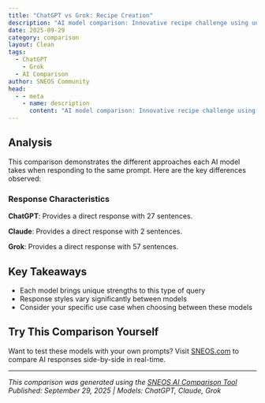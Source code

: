 ```yaml
---
title: "ChatGPT vs Grok: Recipe Creation"
description: "AI model comparison: Innovative recipe challenge using unusual ingredients - culinary creativity test..."
date: 2025-09-29
category: comparison
layout: Clean
tags:
  - ChatGPT
    - Grok
  - AI Comparison
author: SNEOS Community
head:
  - - meta
    - name: description
      content: "AI model comparison: Innovative recipe challenge using unusual ingredients - culinary creativity test..."
---
```


<ChatComparison
  title="ChatGPT vs Grok: Recipe Creation"
  prompt="Innovative recipe challenge using unusual ingredients - culinary creativity test"
  :responses='{
    "ChatGPT": "Certainly! Here\u0027s an innovative recipe challenge that uses some unusual ingredients to spark culinary creativity:\n\n**Challenge: Tropical Umami Surf \u0026 Turf Tacos**\n\n### Ingredients (Unusual choices)\n- **Meat:** Alligator tail meat (or if unavailable, substitute with frog legs)\n- **Seafood:** Sea urchin roe\n- **Fruit:** Jackfruit (young, unripe)\n- **Vegetable:** Purple sweet potato\n- **Herbs/Spices:** Kaffir lime leaves, sumac powder\n- **Other:** Black garlic, fermented chili paste (e.g., gochujang or sambal)\n\n### Objective:\nCreate a vibrant surf \u0026 turf taco that balances the gamey meatiness of alligator, the creamy ocean flavor of sea urchin, the tropical mildness of jackfruit, and the earthiness of purple sweet potato, enhanced with exotic seasonings. Focus on texture contrast and layered umami flavors.\n\n---\n\n### Suggested Approach:\n\n**1. Preparation of Ingredients:**\n\n- **Alligator tail meat:** Marinate in black garlic paste, sumac powder, salt, and lime juice. Grill or pan-sear until tender.\n- **Jackfruit \u201Cpulled pork\u201D:** Use young green jackfruit, drain and shred. Saut\u00E9 with fermented chili paste, kaffir lime leaves, and a splash of coconut milk for creaminess.\n- **Purple sweet potato:** Boil and mash, then season with salt and a touch of lime zest for brightness.\n- **Sea urchin roe:** Use fresh or frozen straight as a creamy topping, no cooking needed.\n\n**2. Assembly:**\n\n- Warm small corn or flour tortillas.\n- Spread a thin layer of mashed purple sweet potato as the base.\n- Add a layer of jackfruit chili mixture.\n- Top with sliced grilled alligator meat.\n- Add dollops of sea urchin roe on top.\n- Garnish with fresh herbs like cilantro, thinly sliced radishes, and a squeeze of lime.\n\n**3. Serving idea:**\n\nServe with a side of pickled exotic vegetables (e.g., pickled lotus root or radish) to add crunch and acidity.\n\n---\n\n### Creativity Tips:\n- Experiment with textures by incorporating crispy elements like toasted coconut flakes or fried purple sweet potato chips.\n- Play with heat by adjusting the fermented chili paste.\n- Use kaffir lime zest in a finishing oil drizzle for fragrance.\n\n---\n\nWould you like a more detailed recipe with cooking instructions or another challenge with different unusual ingredients?",
    "Grok": "Welcome to the **Innovative Recipe Challenge: Culinary Creativity Test**! The goal of this challenge is to create a unique, delicious, and visually appealing dish using unusual ingredients that are not typically combined or used in everyday cooking. Let\u0027s push the boundaries of flavor, texture, and presentation while ensuring the recipe is approachable for home cooks.\n\n### The Unusual Ingredients\nFor this challenge, I\u0027ve selected the following unconventional ingredients (or combinations). You can source them from specialty stores, online, or forage if safe and legal in your area:\n1. **Dulse (dried seaweed)** - A salty, umami-packed red seaweed often used in coastal cuisines.\n2. **Black Garlic** - Fermented garlic with a sweet, tangy, and molasses-like flavor.\n3. **Yuca Root (Cassava)** - A starchy tuber with a nutty taste, often used in Latin American and African cuisines.\n4. **Rose Water** - A floral essence that adds a delicate, aromatic touch to dishes.\n5. **Dried Crickets (or Cricket Flour)** - A sustainable protein source with a nutty, earthy flavor, increasingly popular in modern cuisine.\n\n### The Challenge\nCreate a cohesive dish (appetizer, main course, or dessert) that incorporates at least **3 of the 5** unusual ingredients listed above. The recipe should balance flavors, highlight the unique properties of these ingredients, and include a short story or inspiration behind the dish. Bonus points for presentation ideas and pairing suggestions (like drinks or sides).\n\n### My Recipe: \u0022Umami Bloom Savory Tart with Cricket Crust\u0022\n**Category**: Appetizer or Light Main  \n**Serves**: 4  \n**Prep Time**: 30 minutes  \n**Cook Time**: 45 minutes  \n\n#### Inspiration Story\nThis dish is inspired by a walk along a rugged coastal cliff where the salty breeze carried hints of seaweed and wildflowers. I imagined a dish that captures the essence of the sea, earth, and unexpected sweetness, much like discovering hidden blooms among rocky shores. The umami from dulse and black garlic grounds the tart, while rose water adds an ethereal floral note\u2014a reminder of nature\u0027s contrasts. The cricket flour in the crust introduces a sustainable twist, reflecting the future of food in harmony with the environment.\n\n#### Ingredients\n- **For the Cricket Crust**:\n  - 1 cup all-purpose flour\n  - 1/4 cup cricket flour (or finely ground dried crickets)\n  - 1/2 tsp salt\n  - 6 tbsp cold unsalted butter, cubed\n  - 3-4 tbsp ice water\n- **For the Filling**:\n  - 1 cup yuca root (peeled, boiled, and mashed into a smooth puree)\n  - 2 tbsp dulse flakes (soaked in warm water for 10 minutes, then drained)\n  - 2 cloves black garlic, mashed into a paste\n  - 1/2 cup ricotta cheese\n  - 1 egg\n  - 1 tsp rose water\n  - Salt and pepper to taste\n  - 1 tbsp olive oil (for brushing)\n- **For Garnish**:\n  - Edible flowers (optional)\n  - A sprinkle of dulse flakes\n\n#### Instructions\n1. **Make the Cricket Crust**:\n   - In a bowl, combine all-purpose flour, cricket flour, and salt. Cut in the cold butter using a pastry cutter or fingers until it resembles coarse crumbs.\n   - Add ice water, 1 tbsp at a time, mixing until the dough comes together. Form into a disk, wrap in plastic, and chill for 15 minutes.\n   - Preheat oven to 375\u00B0F (190\u00B0C). Roll out the dough on a floured surface to fit a 9-inch tart pan. Press into the pan, trim excess, and prick the bottom with a fork. Bake blind (with pie weights or dried beans) for 10 minutes, then remove weights and bake for another 5 minutes until lightly golden. Set aside.\n2. **Prepare the Filling**:\n   - In a bowl, mix the mashed yuca root, soaked dulse flakes, black garlic paste, ricotta, egg, and rose water. Season with salt and pepper. Stir until smooth and well-combined. The yuca provides a creamy, starchy base, while dulse and black garlic add deep umami and sweetness. Rose water brings a subtle floral lift.\n3. **Assemble and Bake**:\n   - Spread the filling evenly into the pre-baked crust. Brush the top lightly with olive oil for a golden sheen.\n   - Bake for 25-30 minutes, or until the filling is set and slightly puffed.\n4. **Garnish and Serve**:\n   - Let the tart cool for 10 minutes before slicing. Garnish with a sprinkle of dulse flakes and edible flowers for a pop of color.\n   - Serve warm or at room temperature as an appetizer or light main.\n\n#### Flavor Profile\n- The crust has a nutty, slightly earthy undertone from the cricket flour, complementing the savory filling.\n- The filling balances the salty-umami punch of dulse with the sweet, tangy depth of black garlic, while yuca adds a neutral, creamy texture. Rose water cuts through with a delicate floral note, preventing the dish from feeling too heavy.\n\n#### Presentation Idea\nServe the tart on a rustic wooden board, sliced into wedges, with edible flowers scattered around for a \u0022coastal garden\u0022 vibe. Use a dark plate to make the colors pop.\n\n#### Pairing Suggestion\nPair with a crisp, chilled glass of Sauvignon Blanc to complement the savory and floral notes, or a refreshing cucumber and mint-infused water for a non-alcoholic option. A side of lightly dressed arugula salad enhances the tart\u2019s richness.\n\n### Challenge to You\nNow it\u2019s your turn! Create your own recipe using at least 3 of the unusual ingredients (dulse, black garlic, yuca root, rose water, dried crickets/cricket flour). Share:\n- The name of your dish\n- The recipe with ingredients and instructions\n- A short inspiration story\n- Optional: presentation or pairing ideas\n\nFeel free to ask for feedback on your creation or substitutions if any ingredients are hard to source. Let\u2019s celebrate culinary creativity and explore flavors beyond the ordinary! What will you cook up?"
  }'
  published-date="16:28"
/>

## Analysis

This comparison demonstrates the different approaches each AI model takes when responding to the same prompt. Here are the key differences observed:

### Response Characteristics

**ChatGPT**: Provides a direct response with 27 sentences. 

**Claude**: Provides a direct response with 2 sentences. 

**Grok**: Provides a direct response with 57 sentences. 

## Key Takeaways

- Each model brings unique strengths to this type of query
- Response styles vary significantly between models
- Consider your specific use case when choosing between these models

## Try This Comparison Yourself

Want to test these models with your own prompts? Visit [SNEOS.com](https://sneos.com) to compare AI responses side-by-side in real-time.

---

*This comparison was generated using the [SNEOS AI Comparison Tool](https://sneos.com)*
*Published: September 29, 2025 | Models: ChatGPT, Claude, Grok*
